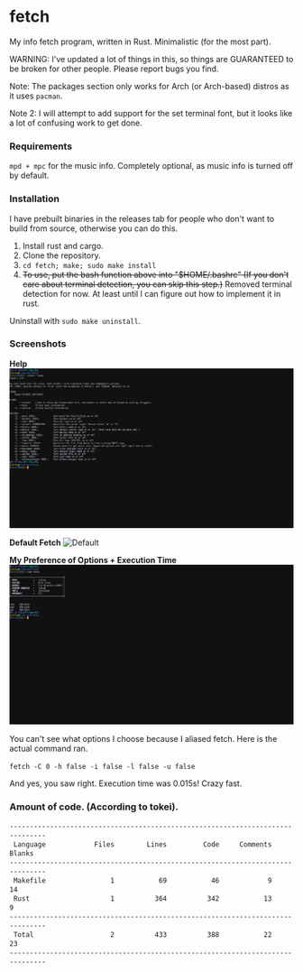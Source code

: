 # fetch
My info fetch program, written in Rust. Minimalistic (for the most part).

WARNING: I've updated a lot of things in this, so things are GUARANTEED to be broken for other people. Please report bugs you find.

Note: The packages section only works for Arch (or Arch-based) distros as it uses `pacman`.

Note 2: I will attempt to add support for the set terminal font, but it looks like a lot of confusing work to get done.

### Requirements
`mpd + mpc` for the music info. Completely optional, as music info is turned off by default.

### Installation
I have prebuilt binaries in the releases tab for people who don't want to build from source, otherwise you can do this.

1. Install rust and cargo.
2. Clone the repository.
3. `cd fetch; make; sudo make install`
4. ~~To use, put the bash function above into "$HOME/.bashrc" (If you don't care about terminal detection, you can skip this step.)~~ Removed terminal detection for now. At least until I can figure out how to implement it in rust.

Uninstall with `sudo make uninstall`.

### Screenshots

**Help**
![Help](Screenshots/help.png?raw=true "Help")

**Default Fetch**
![Default](Screenshots/default.png?raw=true "Default")

**My Preference of Options + Execution Time**
![Default](Screenshots/preference.png?raw=true "Default")

You can't see what options I choose because I aliased fetch. Here is the actual command ran.

`fetch -C 0 -h false -i false -l false -u false`

And yes, you saw right. Execution time was 0.015s! Crazy fast.

### Amount of code. (According to tokei).

```
-------------------------------------------------------------------------------
 Language            Files        Lines         Code     Comments       Blanks
-------------------------------------------------------------------------------
 Makefile                1           69           46            9           14
 Rust                    1          364          342           13            9
-------------------------------------------------------------------------------
 Total                   2          433          388           22           23
-------------------------------------------------------------------------------
```
